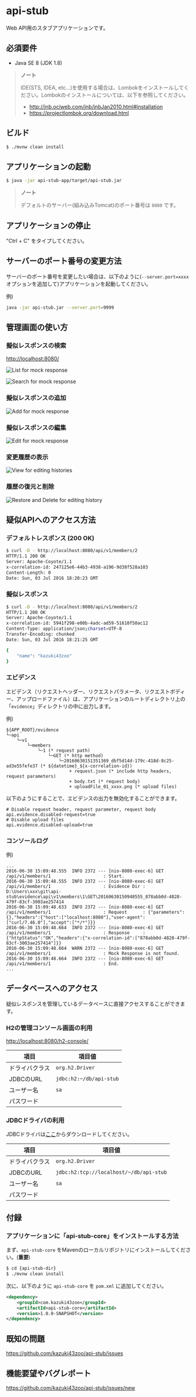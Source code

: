 # api-stub

Web API用のスタブアプリケーションです。

## 必須要件

* Java SE 8 (JDK 1.8)

> **ノート**
>
> IDE(STS, IDEA, etc...)を使用する場合は、Lombokをインストールしてください。Lombokのインストールについては、以下を参照してください。
>
> * http://jnb.ociweb.com/jnb/jnbJan2010.html#installation
> * https://projectlombok.org/download.html


## ビルド

```bash
$ ./mvnw clean install
```

## アプリケーションの起動

```bash
$ java -jar api-stub-app/target/api-stub.jar
```

> **ノート**
> 
> デフォルトのサーバー(組み込みTomcat)のポート番号は `8080` です。

## アプリケーションの停止

"Ctrl + C" をタイプしてください。

## サーバーのポート番号の変更方法

サーバーのポート番号を変更したい場合は、以下のように(`--server.port=xxxx` オプションを追加して)アプリケーションを起動してください。

例)

```bash
java -jar api-stub.jar --server.port=9999
```

## 管理画面の使い方

### 擬似レスポンスの検索

[http://localhost:8080/](http://localhost:8080/)

![List for mock response](material/list-screen_ja.png)

![Search for mock response](material/list-screen-searched_ja.png)


### 擬似レスポンスの追加

![Add for mock response](material/create-screen_ja.png)

### 擬似レスポンスの編集

![Edit for mock response](material/edit-screen_ja.png)

### 変更履歴の表示

![View for editing histories](material/list-history-screen_ja.png)

### 履歴の復元と削除

![Restore and Delete for editing history](material/history-screen_ja.png)


## 疑似APIへのアクセス方法

### デフォルトレスポンス (200 OK)

```bash
$ curl -D - http://localhost:8080/api/v1/members/2
HTTP/1.1 200 OK
Server: Apache-Coyote/1.1
x-correlation-id: 247125e6-44b3-4938-a196-9d38f528a103
Content-Length: 0
Date: Sun, 03 Jul 2016 18:20:23 GMT

```

### 擬似レスポンス

```bash
$ curl -D - http://localhost:8080/api/v1/members/2
HTTP/1.1 200 OK
Server: Apache-Coyote/1.1
x-correlation-id: 5941f298-e00b-4adc-ad59-51610f50ac12
Content-Type: application/json;charset=UTF-8
Transfer-Encoding: chunked
Date: Sun, 03 Jul 2016 18:21:25 GMT

{
    "name": "kazuki43zoo"
}
```

### エビデンス

エビデンス（リクエストヘッダー、リクエストパラメータ、リクエストボディー、アップロードファイル）は、アプリケーションのルートディレクトリ上の「`evidence`」ディレクトリの中に出力します。

例)

```text
${APP_ROOT}/evidence
└─api
    └─v1
        └─members
            └─1 (* request path)
                └─GET (* http method)
                    └─20160630151351369_dbf5d14d-179c-418d-8c25-ad3e55fefe37 (* ${datetime}_${x-correlation-id})
                        + request.json (* include http headers, request parameters)
                        + body.txt (* request body)
                        + uploadFile_01_xxxx.png (* upload files)
```

以下のようにすることで、エビデンスの出力を無効化することができます。

```properties
# Disable request header, request parameter, request body
api.evidence.disabled-request=true
# Disable upload files
api.evidence.disabled-upload=true
```

### コンソールログ

例)

```text
...
2016-06-30 15:09:48.555  INFO 2372 --- [nio-8080-exec-6] GET /api/v1/members/1                    : Start.
2016-06-30 15:09:48.555  INFO 2372 --- [nio-8080-exec-6] GET /api/v1/members/1                    : Evidence Dir : D:\Users\xxx\git\api-stub\evidence\api\v1\members\1\GET\20160630150948555_878abb0d-4828-479f-83cf-3003ae257414
2016-06-30 15:09:48.633  INFO 2372 --- [nio-8080-exec-6] GET /api/v1/members/1                    : Request      : {"parameters":{},"headers":{"host":["localhost:8080"],"user-agent":["curl/7.46.0"],"accept":["*/*"]}}
2016-06-30 15:09:48.664  INFO 2372 --- [nio-8080-exec-6] GET /api/v1/members/1                    : Response     : {"httpStatus":"OK","headers":{"x-correlation-id":["878abb0d-4828-479f-83cf-3003ae257414"]}}
2016-06-30 15:09:48.664  WARN 2372 --- [nio-8080-exec-6] GET /api/v1/members/1                    : Mock Response is not found.
2016-06-30 15:09:48.664  INFO 2372 --- [nio-8080-exec-6] GET /api/v1/members/1                    : End.
...
```

## データベースへのアクセス

疑似レスポンスを管理しているデータベースに直接アクセスすることができます。

### H2の管理コンソール画面の利用

[http://localhost:8080/h2-console/](http://localhost:8080/h2-console/)

| 項目 | 項目値 |
| ---- | ----- |
| ドライバクラス | `org.h2.Driver` |
| JDBCのURL | `jdbc:h2:~/db/api-stub` |
| ユーザー名 | `sa` |
| パスワード | |

### JDBCドライバの利用

JDBCドライバは[ここ](http://repo2.maven.org/maven2/com/h2database/h2/1.4.191/h2-1.4.191.jar)からダウンロードしてください。

| 項目 | 項目値 |
| ---- | ----- |
| ドライバクラス | `org.h2.Driver` |
| JDBCのURL | `jdbc:h2:tcp://localhost/~/db/api-stub` |
| ユーザー名 | `sa` |
| パスワード | |


## 付録

### アプリケーションに「api-stub-core」をインストールする方法

まず、`api-stub-core` をMavenのローカルリポジトリにインストールしてください。(**重要**)

```bash
$ cd {api-stub-dir}
$ ./mvnw clean install
```

次に、以下のように `api-stub-core` を `pom.xml` に追加してください。

```xml
<dependency>
    <groupId>com.kazuki43zoo</groupId>
    <artifactId>api-stub-core</artifactId>
    <version>1.0.0-SNAPSHOT</version>
</dependency>
```

## 既知の問題

https://github.com/kazuki43zoo/api-stub/issues

## 機能要望やバグレポート

https://github.com/kazuki43zoo/api-stub/issues/new

